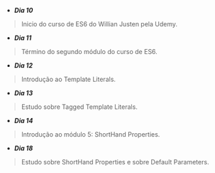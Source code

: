 - **_Dia 10_**
> Inicio do curso de ES6 do Willian Justen pela Udemy.

- **_Dia 11_**
> Término do segundo módulo do curso de ES6.

- **_Dia 12_**
> Introdução ao Template Literals.

- **_Dia 13_**
> Estudo sobre Tagged Template Literals.

- **_Dia 14_**
> Introdução ao módulo 5: ShortHand Properties.

- **_Dia 18_**
> Estudo sobre ShortHand Properties e sobre Default Parameters.